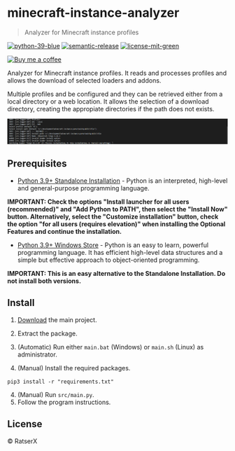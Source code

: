 # minecraft-instance-analyzer

> Analyzer for Minecraft instance profiles

[![python-39-blue](https://img.shields.io/badge/python-v3.9-blue)](https://www.python.org/)
[![semantic-release](https://img.shields.io/badge/%20%20%F0%9F%93%A6%F0%9F%9A%80-semantic--release-e10079.svg)](https://github.com/semantic-release/semantic-release)
[![license-mit-green](https://img.shields.io/badge/license-MIT-green)](https://github.com/RatserX/minecraft-instance-analyzer/blob/main/LICENSE)

[![Buy me a coffee](https://www.buymeacoffee.com/assets/img/guidelines/download-assets-sm-2.svg)](https://www.buymeacoffee.com/Ratser)

Analyzer for Minecraft instance profiles. It reads and processes profiles and allows the download of selected loaders and addons.

Multiple profiles and be configured and they can be retrieved either from a local directory or a web location. It allows the selection of a download directory, creating the appropiate directories if the path does not exists.

![Minecraft Instance Analyzer](https://raw.githubusercontent.com/RatserX/ratserx.github.io/master/public/images/minecraft-instance-analyzer.gif)

## Prerequisites

* [Python 3.9+ Standalone Installation](https://www.python.org/ftp/python/3.9.1/python-3.9.1-amd64.exe) - Python is an interpreted, high-level and general-purpose programming language.

**IMPORTANT: Check the options "Install launcher for all users (recommended)" and "Add Python to PATH", then select the "Install Now" button. Alternatively, select the "Customize installation" button, check the option "for all users (requires elevation)" when installing the Optional Features and continue the installation.**

* [Python 3.9+ Windows Store](https://www.microsoft.com/en-us/p/python-39/9p7qfqmjrfp7#activetab=pivot:overviewtab) - Python is an easy to learn, powerful programming language. It has efficient high-level data structures and a simple but effective approach to object-oriented programming.

**IMPORTANT: This is an easy alternative to the Standalone Installation. Do not install both versions.**

## Install
1. [Download](https://github.com/RatserX/minecraft-instance-analyzer/archive/main.zip) the main project.
2. Extract the package.
3. (Automatic) Run either `main.bat` (Windows) or `main.sh` (Linux) as administrator.

3. (Manual) Install the required packages.
```shell
pip3 install -r "requirements.txt"
```
4. (Manual) Run `src/main.py`.
3. Follow the program instructions.

## License

© RatserX
